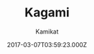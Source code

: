 ---
layout: JamstackTheme
title: Kagami
github: https://github.com/kamikat/jekyll-theme-kagami
demo: https://banana.moe/jekyll-theme-kagami/about.html
author: Kamikat
ssg: Jekyll
date: 2017-03-07T03:59:23.000Z
description: Simple and clean Jekyll theme compatible with GitHub Pages.
stale: false
---